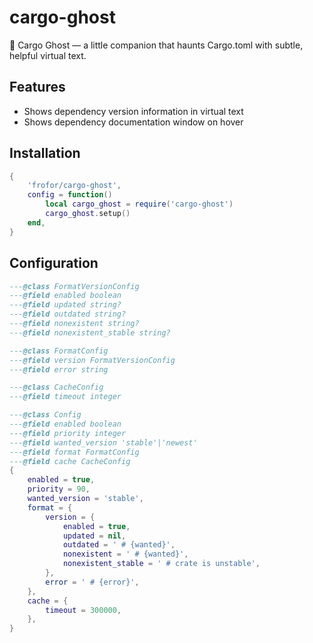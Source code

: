 # cargo-ghost

👻 Cargo Ghost — a little companion that haunts Cargo.toml with subtle, helpful virtual text.

## Features

- Shows dependency version information in virtual text
- Shows dependency documentation window on hover

## Installation

```lua
{
	'frofor/cargo-ghost',
	config = function()
		local cargo_ghost = require('cargo-ghost')
		cargo_ghost.setup()
	end,
}
```

## Configuration

```lua
---@class FormatVersionConfig
---@field enabled boolean
---@field updated string?
---@field outdated string?
---@field nonexistent string?
---@field nonexistent_stable string?

---@class FormatConfig
---@field version FormatVersionConfig
---@field error string

---@class CacheConfig
---@field timeout integer

---@class Config
---@field enabled boolean
---@field priority integer
---@field wanted_version 'stable'|'newest'
---@field format FormatConfig
---@field cache CacheConfig
{
	enabled = true,
	priority = 90,
	wanted_version = 'stable',
	format = {
		version = {
			enabled = true,
			updated = nil,
			outdated = ' # {wanted}',
			nonexistent = ' # {wanted}',
			nonexistent_stable = ' # crate is unstable',
		},
		error = ' # {error}',
	},
	cache = {
		timeout = 300000,
	},
}
```
